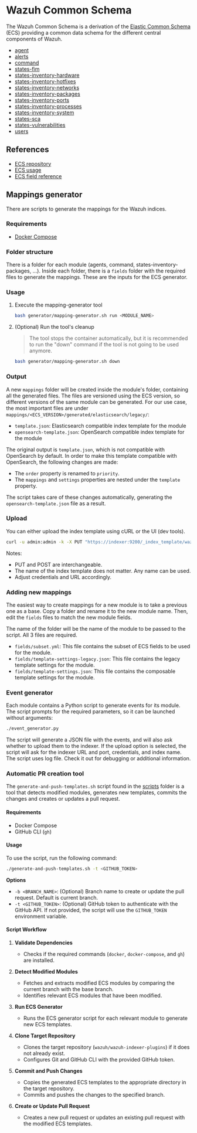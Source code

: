 # Wazuh Common Schema

The Wazuh Common Schema is a derivation of the [Elastic Common Schema](https://www.elastic.co/guide/en/ecs/current/ecs-field-reference.html) (ECS) providing a common data schema for the different central components of Wazuh.

- [agent](agent/docs/README.md)
- [alerts](alerts/docs/README.md)
- [command](command/docs/README.md)
- [states-fim](states-fim/docs/README.md)
- [states-inventory-hardware](states-inventory-hardware/docs/README.md)
- [states-inventory-hotfixes](states-inventory-hotfixes/docs/README.md)
- [states-inventory-networks](states-inventory-networks/docs/README.md)
- [states-inventory-packages](states-inventory-packages/docs/README.md)
- [states-inventory-ports](states-inventory-ports/docs/README.md)
- [states-inventory-processes](states-inventory-processes/docs/README.md)
- [states-inventory-system](states-inventory-system/docs/README.md)
- [states-sca](states-sca/docs/README.md)
- [states-vulnerabilities](states-vulnerabilities/docs/README.md)
- [users](users/docs/README.md)

## References

- [ECS repository](https://github.com/elastic/ecs)
- [ECS usage](https://github.com/elastic/ecs/blob/main/USAGE.md)
- [ECS field reference](https://www.elastic.co/guide/en/ecs/current/ecs-field-reference.html)

## Mappings generator

There are scripts to generate the mappings for the Wazuh indices.

### Requirements

- [Docker Compose](https://docs.docker.com/compose/install/)

### Folder structure

There is a folder for each module (agents, command, states-inventory-packages, ...). Inside each folder, there is a `fields` folder with the required files to generate the mappings. These are the inputs for the ECS generator.

### Usage

1. Execute the mapping-generator tool
    ```bash
    bash generator/mapping-generator.sh run <MODULE_NAME>
    ```
2. (Optional) Run the tool's cleanup
   > The tool stops the container automatically, but it is recommended to run the "down" command if the tool is not going to be used anymore.
    ```bash
    bash generator/mapping-generator.sh down
    ```

### Output

A new `mappings` folder will be created inside the module's folder, containing all the generated files.
The files are versioned using the ECS version, so different versions of the same module can be generated.
For our use case, the most important files are under `mappings/<ECS_VERSION>/generated/elasticsearch/legacy/`:

- `template.json`: Elasticsearch compatible index template for the module
- `opensearch-template.json`: OpenSearch compatible index template for the module

The original output is `template.json`, which is not compatible with OpenSearch by default.
In order to make this template compatible with OpenSearch, the following changes are made:

- The `order` property is renamed to `priority`.
- The `mappings` and `settings` properties are nested under the `template` property.

The script takes care of these changes automatically, generating the `opensearch-template.json` file as a result.

### Upload

You can either upload the index template using cURL or the UI (dev tools).

```bash
curl -u admin:admin -k -X PUT "https://indexer:9200/_index_template/wazuh-states-vulnerabilities" -H "Content-Type: application/json" -d @opensearch-template.json
```

Notes:
- PUT and POST are interchangeable.
- The name of the index template does not matter. Any name can be used.
- Adjust credentials and URL accordingly.

### Adding new mappings

The easiest way to create mappings for a new module is to take a previous one as a base.
Copy a folder and rename it to the new module name. Then, edit the `fields` files to match the new module fields.

The name of the folder will be the name of the module to be passed to the script. All 3 files are required.

- `fields/subset.yml`: This file contains the subset of ECS fields to be used for the module.
- `fields/template-settings-legacy.json`: This file contains the legacy template settings for the module.
- `fields/template-settings.json`: This file contains the composable template settings for the module.

### Event generator

Each module contains a Python script to generate events for its module. The script prompts for the required parameters, so it can be launched without arguments:

```bash
./event_generator.py
```

The script will generate a JSON file with the events, and will also ask whether to upload them to the indexer. If the upload option is selected, the script will ask for the indexer URL and port, credentials, and index name.
The script uses log file. Check it out for debugging or additional information.

### Automatic PR creation tool

The `generate-and-push-templates.sh` script found in the [scripts](scripts/) folder is a tool that detects modified modules, generates new templates, commits the changes and creates or updates a pull request.

#### Requirements

- Docker Compose
- GitHub CLI (`gh`)

#### Usage

To use the script, run the following command:

```sh
./generate-and-push-templates.sh -t <GITHUB_TOKEN>
```

**Options**

- `-b <BRANCH_NAME>`: (Optional) Branch name to create or update the pull request. Default is current branch.
- `-t <GITHUB_TOKEN>`: (Optional) GitHub token to authenticate with the GitHub API. If not provided, the script will use the `GITHUB_TOKEN` environment variable.

#### Script Workflow

1. **Validate Dependencies**
    - Checks if the required commands (`docker`, `docker-compose`, and `gh`) are installed.

2. **Detect Modified Modules**
    - Fetches and extracts modified ECS modules by comparing the current branch with the base branch.
    - Identifies relevant ECS modules that have been modified.

3. **Run ECS Generator**
    - Runs the ECS generator script for each relevant module to generate new ECS templates.

4. **Clone Target Repository**
    - Clones the target repository (`wazuh/wazuh-indexer-plugins`) if it does not already exist.
    - Configures Git and GitHub CLI with the provided GitHub token.

5. **Commit and Push Changes**
    - Copies the generated ECS templates to the appropriate directory in the target repository.
    - Commits and pushes the changes to the specified branch.

6. **Create or Update Pull Request**
    - Creates a new pull request or updates an existing pull request with the modified ECS templates.

